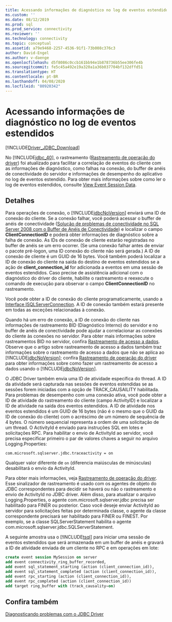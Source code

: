 ```yaml
---
title: Acessando informações de diagnóstico no log de eventos estendidos | Microsoft Docs
ms.custom: ''
ms.date: 08/12/2019
ms.prod: sql
ms.prod_service: connectivity
ms.reviewer: ''
ms.technology: connectivity
ms.topic: conceptual
ms.assetid: a79e9468-2257-4536-91f1-73b008c376c3
author: David-Engel
ms.author: v-daenge
ms.openlocfilehash: d5f8086c0ccb161bb94e1b878736b55ee306fe4b
ms.sourcegitcommit: fe5c45a492e19a320a1a36b037704bf132dffd51
ms.translationtype: HT
ms.contentlocale: pt-BR
ms.lasthandoff: 04/08/2020
ms.locfileid: "80920342"
---
```

# <a name="accessing-diagnostic-information-in-the-extended-events-log"></a>Acessando informações de diagnóstico no log de eventos estendidos
[!INCLUDE[Driver_JDBC_Download](../../includes/driver_jdbc_download.md)]

  No [!INCLUDE[jdbc_40](../../includes/jdbc_40_md.md)], o rastreamento ([Rastreamento de operação do driver](../../connect/jdbc/tracing-driver-operation.md)) foi atualizado para facilitar a correlação de eventos do cliente com as informações de diagnóstico, como falhas na conexão, do buffer de anéis de conectividade do servidor e informações de desempenho do aplicativo no log de eventos estendido. Para obter mais informações sobre como ler o log de eventos estendidos, consulte [View Event Session Data](https://msdn.microsoft.com/library/hh710068(SQL.110).aspx).  
  
## <a name="details"></a>Detalhes  
 Para operações de conexão, o [!INCLUDE[jdbcNoVersion](../../includes/jdbcnoversion_md.md)] enviará uma ID de conexão do cliente. Se a conexão falhar, você poderá acessar o buffer de anéis de conectividade ([Solução de problemas de conectividade no SQL Server 2008 com o Buffer de Anéis de Conectividade](https://go.microsoft.com/fwlink/?LinkId=207752)) e localizar o campo **ClientConnectionID** e poderá obter informações de diagnóstico sobre a falha de conexão. As IDs de conexão de cliente estarão registradas no buffer de anéis se um erro ocorrer. (Se uma conexão falhar antes de enviar o pacote pré-logon, uma ID conexão do cliente não será gerada.) A ID de conexão de cliente é um GUID de 16 bytes. Você também poderá localizar a ID de conexão do cliente na saída do destino de eventos estendidos se a ação de **client_connection_id** for adicionada a eventos em uma sessão de eventos estendidos. Caso precise de assistência adicional com o diagnóstico do driver do cliente, habilite o rastreamento e reexecute o comando de execução para observar o campo **ClientConnectionID** no rastreamento.  
  
 Você pode obter a ID de conexão do cliente programaticamente, usando a [Interface ISQLServerConnection](../../connect/jdbc/reference/isqlserverconnection-interface.md). A ID de conexão também estará presente em todas as exceções relacionadas à conexão.  
  
 Quando há um erro de conexão, a ID de conexão do cliente nas informações de rastreamento BID (Diagnóstico Interno) do servidor e no buffer de anéis de conectividade pode ajudar a correlacionar as conexões do cliente às conexões no servidor. Para obter mais informações sobre rastreamentos BID no servidor, confira [Rastreamento de acesso a dados](https://go.microsoft.com/fwlink/?LinkId=125805). Observe que o artigo sobre rastreamento de acesso a dados também traz informações sobre o rastreamento de acesso a dados que não se aplica ao [!INCLUDE[jdbcNoVersion](../../includes/jdbcnoversion_md.md)]; confira [Rastreamento de operação do driver](../../connect/jdbc/tracing-driver-operation.md) para obter informações sobre como fazer um rastreamento de acesso a dados usando o [!INCLUDE[jdbcNoVersion](../../includes/jdbcnoversion_md.md)].  
  
 O JDBC Driver também envia uma ID de atividade específica do thread. A ID da atividade será capturada nas sessões de eventos estendidas se as sessões forem iniciadas com a opção de TRACK_CAUSAILITY habilitada. Para problemas de desempenho com uma conexão ativa, você pode obter a ID de atividade do rastreamento do cliente (campo ActivityID) e localizar a ID de atividade na saída dos eventos estendidos. A ID de atividade nos eventos estendidos é um GUID de 16 bytes (não é o mesmo que o GUID da ID de conexão do cliente) com o acréscimo de um número de sequência de 4 bytes. O número sequencial representa a ordem de uma solicitação de um thread. O ActivityId é enviado para instruções SQL em lotes e solicitações RPC. Para habilitar o envio de ActivityId ao servidor, você precisa especificar primeiro o par de valores chaves a seguir no arquivo Logging.Properties:  
  
```
com.microsoft.sqlserver.jdbc.traceactivity = on  
```  
  
 Qualquer valor diferente de `on` (diferencia maiúsculas de minúsculas) desabilitará o envio da ActivityId.  
  
 Para obter mais informações, veja [Rastreamento de operação do driver](../../connect/jdbc/tracing-driver-operation.md). Esse sinalizador de rastreamento é usado com os agentes de objeto do JDBC correspondentes para decidir se haverá ou não o rastreamento e envio de ActivityId no JDBC driver. Além disso, para atualizar o arquivo Logging.Properties, o agente com.microsoft.sqlserver.jdbc precisa ser habilitado para FINER ou posterior. Caso você deseje enviar ActivityId ao servidor para solicitações feitas por determinada classe, o agente da classe correspondente precisará ser habilitado para FINER ou FINEST. Por exemplo, se a classe SQLServerStatement habilita o agente com.microsoft.sqlserver.jdbc.SQLServerStatement.  
  
 A seguinte amostra usa o [!INCLUDE[tsql](../../includes/tsql-md.md)] para iniciar uma sessão de eventos estendidos que será armazenada em um buffer de anéis e gravará a ID de atividade enviada de um cliente no RPC e em operações em lote:  
  
```sql
create event session MySession on server  
add event connectivity_ring_buffer_recorded,  
add event sql_statement_starting (action (client_connection_id)),  
add event sql_statement_completed (action (client_connection_id)),  
add event rpc_starting (action (client_connection_id)),  
add event rpc_completed (action (client_connection_id))  
add target ring_buffer with (track_causality=on)  
```  
  
## <a name="see-also"></a>Confira também  
 [Diagnosticando problemas com o JDBC Driver](../../connect/jdbc/diagnosing-problems-with-the-jdbc-driver.md)  
  
  
